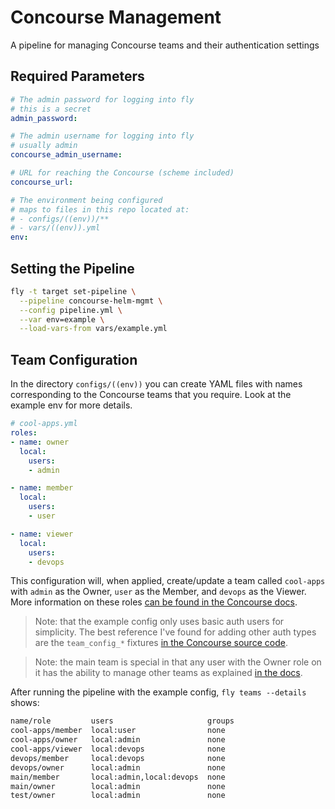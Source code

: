 # Concourse Management

A pipeline for managing Concourse teams and their authentication settings

## Required Parameters

```yaml
# The admin password for logging into fly
# this is a secret
admin_password:

# The admin username for logging into fly
# usually admin
concourse_admin_username:

# URL for reaching the Concourse (scheme included)
concourse_url:

# The environment being configured
# maps to files in this repo located at:
# - configs/((env))/**
# - vars/((env)).yml
env:
```

## Setting the Pipeline

```sh
fly -t target set-pipeline \
  --pipeline concourse-helm-mgmt \
  --config pipeline.yml \
  --var env=example \
  --load-vars-from vars/example.yml
```

## Team Configuration

In the directory `configs/((env))` you can create YAML files with names corresponding to the Concourse teams that you require. Look at the example env for more details.

```yaml
# cool-apps.yml
roles:
- name: owner
  local:
    users:
    - admin

- name: member
  local:
    users:
    - user

- name: viewer
  local:
    users:
    - devops
```

This configuration will, when applied, create/update a team called `cool-apps` with `admin` as the Owner, `user` as the Member, and `devops` as the Viewer. More information on these roles [can be found in the Concourse docs](https://concourse-ci.org/user-roles.html).

> Note: that the example config only uses basic auth users for simplicity. The best reference I've found for adding other auth types are the `team_config_*` fixtures [in the Concourse source code](https://github.com/concourse/concourse/tree/master/fly/integration/fixtures).

> Note: the main team is special in that any user with the Owner role on it has the ability to manage other teams as explained [in the docs](https://concourse-ci.org/main-team.html).

After running the pipeline with the example config, `fly teams --details` shows:

```sh
name/role         users                     groups
cool-apps/member  local:user                none
cool-apps/owner   local:admin               none
cool-apps/viewer  local:devops              none
devops/member     local:devops              none
devops/owner      local:admin               none
main/member       local:admin,local:devops  none
main/owner        local:admin               none
test/owner        local:admin               none
```
